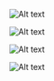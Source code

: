 ![Alt text](screenshots/sreenshot1.png)

![Alt text](screenshots/sreenshot2.png)

![Alt text](screenshots/sreenshot3.png)

![Alt text](screenshots/sreenshot4.png)
